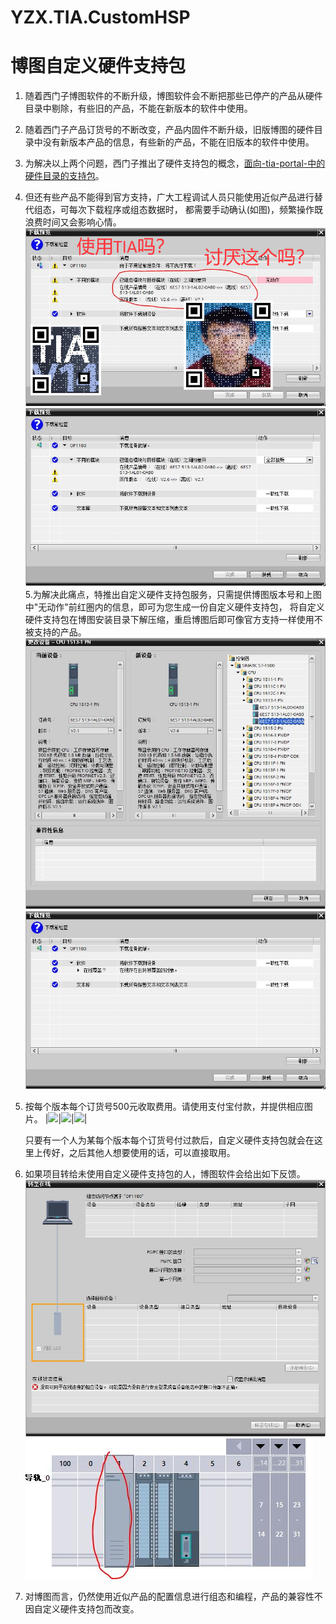 ﻿# YZX.TIA.CustomHSP
# 博图自定义硬件支持包

1. 随着西门子博图软件的不断升级，博图软件会不断把那些已停产的产品从硬件目录中剔除，有些旧的产品，不能在新版本的软件中使用。 
2. 随着西门子产品订货号的不断改变，产品内固件不断升级，旧版博图的硬件目录中没有新版本产品的信息，有些新的产品，不能在旧版本的软件中使用。
3. 为解决以上两个问题，西门子推出了硬件支持包的概念，[面向-tia-portal-中的硬件目录的支持包](https://support.industry.siemens.com/cs/document/72341852/%E9%9D%A2%E5%90%91-tia-portal-%E4%B8%AD%E7%A1%AC%E4%BB%B6%E7%9B%AE%E5%BD%95%E7%9A%84%E6%94%AF%E6%8C%81%E5%8C%85-(hsp)?dti=0&lc=zh-CN)。
4. 但还有些产品不能得到官方支持，广大工程调试人员只能使用近似产品进行替代组态，可每次下载程序或组态数据时，
   都需要手动确认(如图)，频繁操作既浪费时间又会影响心情。
![](https://github.com/yanzixiang/YZX.TIA.CustomHSP/blob/master/images/%E6%97%A0%E5%8A%A8%E4%BD%9C.png?raw=true)
![](https://github.com/yanzixiang/YZX.TIA.CustomHSP/blob/master/images/%E5%85%A8%E9%83%A8%E6%8E%A5%E5%8F%97.jpg?raw=true)
5.为解决此痛点，特推出自定义硬件支持包服务，只需提供博图版本号和上图中"无动作"前红圏内的信息，即可为您生成一份自定义硬件支持包，
  将自定义硬件支持包在博图安装目录下解压缩，重启博图后即可像官方支持一样使用不被支持的产品。
![](
  https://github.com/yanzixiang/YZX.TIA.CustomHSP/blob/master/images/%E6%9B%B4%E6%8D%A2%E8%AE%BE%E5%A4%87.jpg?raw=true)
![](
  https://github.com/yanzixiang/YZX.TIA.CustomHSP/blob/master/images/%E4%B8%80%E8%87%B4%E6%80%A7%E4%B8%8B%E8%BD%BD.jpg?raw=true) 
6. 按每个版本每个订货号500元收取费用。请使用支付宝付款，并提供相应图片。
   |![](https://raw.githubusercontent.com/yanzixiang/ILoveWrittingChineseCharacters/master/SK/weixin.png)|![](https://raw.githubusercontent.com/yanzixiang/ILoveWrittingChineseCharacters/master/SK/891582546.jpg)|![](https://raw.githubusercontent.com/yanzixiang/ILoveWrittingChineseCharacters/master/SK/1580970624.jpg)|

   只要有一个人为某每个版本每个订货号付过款后，自定义硬件支持包就会在这里上传好，之后其他人想要使用的话，可以直接取用。
7. 如果项目转给未使用自定义硬件支持包的人，博图软件会给出如下反馈。
![](https://raw.githubusercontent.com/yanzixiang/YZX.TIA.CustomHSP/master/images/安全登录.jpg)
![](https://raw.githubusercontent.com/yanzixiang/YZX.TIA.CustomHSP/master/images/无信息.jpg)
8. 对博图而言，仍然使用近似产品的配置信息进行组态和编程，产品的兼容性不因自定义硬件支持包而改变。
